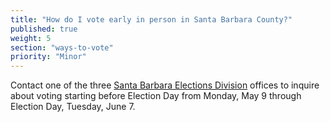 ```yaml
---
title: "How do I vote early in person in Santa Barbara County?"
published: true
weight: 5
section: "ways-to-vote"
priority: "Minor"
---
```


Contact one of the three [Santa Barbara Elections Division](http://www.sbcassessor.com/Elections/ContactUs.aspx) offices to inquire about voting starting before Election Day from Monday, May 9 through Election Day, Tuesday, June 7.  
